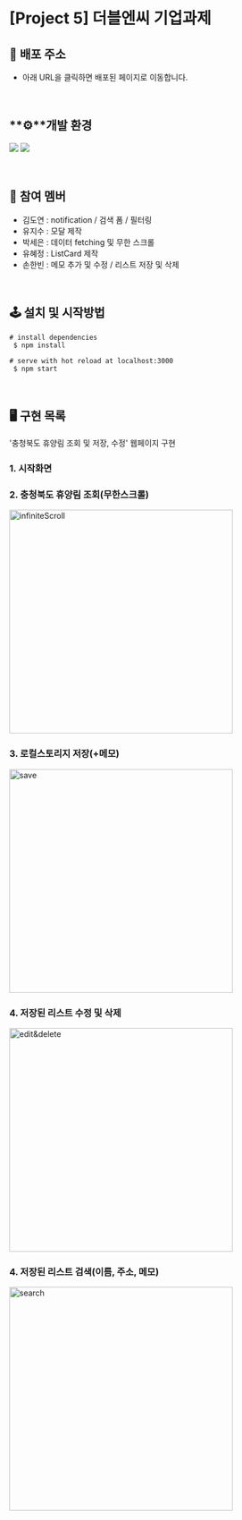 # [**Project 5**] 더블엔씨 기업과제

## 🔗 배포 주소

- 아래 URL을 클릭하면 배포된 페이지로 이동합니다.

<br>

## **⚙**개발 환경

<img src="https://img.shields.io/badge/typescript-3178C6.svg?&style=for-the-badge&logo=typescript&logoColor=white"> <img src="https://img.shields.io/badge/emotion/styled-C071BE.svg?&style=for-the-badge&logo=emotion&logoColor=white"></a>

<br>

## 👫 참여 멤버

- 김도연 : notification / 검색 폼 / 필터링
- 유지수 : 모달 제작
- 박세은 : 데이터 fetching 및 무한 스크롤
- 유혜정 : ListCard 제작
- 손한빈 : 메모 추가 및 수정 / 리스트 저장 및 삭제

<br>

## 🕹 설치 및 시작방법

```
# install dependencies
 $ npm install

# serve with hot reload at localhost:3000
 $ npm start
```

<br>

## 🖥️ 구현 목록

'충청북도 휴양림 조회 및 저장, 수정' 웹페이지 구현

### 1. 시작화면

### 2. 충청북도 휴양림 조회(무한스크롤)
<img src="https://user-images.githubusercontent.com/90097736/157158225-15b33807-d0fc-459f-8bd9-a653dbbbeeea.gif" height="400" alt="infiniteScroll">

### 3. 로컬스토리지 저장(+메모)
<img src="https://user-images.githubusercontent.com/90097736/157171526-1ea5bef3-ef9c-4356-bff4-ecafb26e502e.gif" height="400" alt="save">

### 4. 저장된 리스트 수정 및 삭제
<img src="https://user-images.githubusercontent.com/90097736/157171661-742925b2-5586-48ce-8b27-5ff8b1524efd.gif" height="400" alt="edit&delete" >

### 4. 저장된 리스트 검색(이름, 주소, 메모)
<img src="https://user-images.githubusercontent.com/90097736/157171773-57c47bbe-84a5-4e63-bf24-f075020f116f.gif" height="400" alt="search">

